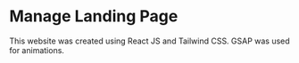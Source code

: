 # Manage Landing Page

This website was created using React JS and Tailwind CSS. GSAP was used for animations.


